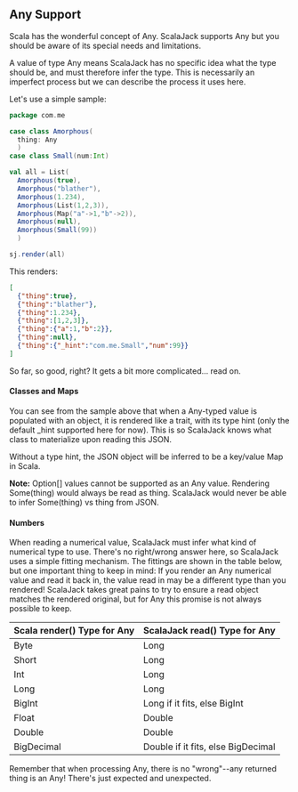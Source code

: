 ## Any Support

Scala has the wonderful concept of Any.  ScalaJack supports Any but you should be aware of its special needs and limitations.

A value of type Any means ScalaJack has no specific idea what the type should be, and must therefore infer the type.  This is necessarily an imperfect process but we can describe the process it uses here.

Let's use a simple sample:

```scala
package com.me

case class Amorphous(
  thing: Any
  )
case class Small(num:Int)

val all = List(
  Amorphous(true),
  Amorphous("blather"),
  Amorphous(1.234),
  Amorphous(List(1,2,3)),
  Amorphous(Map("a"->1,"b"->2)),
  Amorphous(null),
  Amorphous(Small(99))
  )

sj.render(all)
```

This renders:

```JSON
[
  {"thing":true},
  {"thing":"blather"},
  {"thing":1.234},
  {"thing":[1,2,3]},
  {"thing":{"a":1,"b":2}},
  {"thing":null},
  {"thing":{"_hint":"com.me.Small","num":99}}
]
```
So far, so good, right?  It gets a bit more complicated... read on.

#### Classes and Maps
You can see from the sample above that when a Any-typed value is populated with an object, it is rendered like a trait, with its type hint (only the default _hint supported here for now).  This is so ScalaJack knows what class to materialize upon reading this JSON.

Without a type hint, the JSON object will be inferred to be a key/value Map in Scala.

**Note:** Option[] values cannot be supported as an Any value.  Rendering Some(thing) would always be read as thing.  ScalaJack would never be able to infer Some(thing) vs thing from JSON.

#### Numbers
When reading a numerical value, ScalaJack must infer what kind of numerical type to use.  There's no right/wrong answer here, so ScalaJack uses a simple fitting mechanism.  The fittings are shown in the table below, but one important thing to keep in mind: If you render an Any numerical value and read it back in, the value read in may be a different type than you rendered!  ScalaJack takes great pains to try to ensure a read object matches the rendered original, but for Any this promise is not always possible to keep.

|Scala render() Type for Any|ScalaJack read() Type for Any|
|-------|-------|
|Byte |Long
|Short |Long
|Int |Long
|Long |Long
|BigInt |Long if it fits, else BigInt
|Float |Double
|Double |Double
|BigDecimal |Double if it fits, else BigDecimal

Remember that when processing Any, there is no "wrong"--any returned thing is an Any!  There's just expected and unexpected.